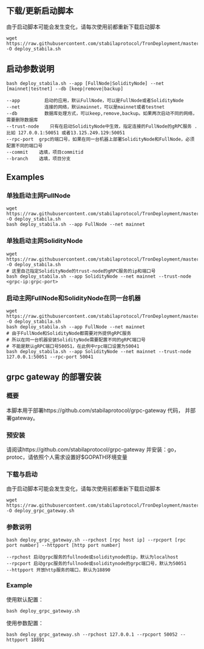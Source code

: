 ## 下载/更新启动脚本

由于启动脚本可能会发生变化，请每次使用前都重新下载启动脚本

```shell
wget https://raw.githubusercontent.com/stabilaprotocol/TronDeployment/master/deploy_stabila.sh -O deploy_stabila.sh
```

## 启动参数说明

```shell
bash deploy_stabila.sh --app [FullNode|SolidityNode] --net [mainnet|testnet] --db [keep|remove|backup] 

--app	      启动的应用，默认FullNode，可以是FullNode或者SolidityNode
--net	      连接的网络，默认mainnet，可以是mainnet或者testnet
--db	      数据库处理方式，可以keep,remove,backup。如果两次启动不同的网络，需要删除数据库
--trust-node	只有在启动SolidityNode中生效，指定连接的FullNode的gRPC服务 .比如 127.0.0.1:50051 或者13.125.249.129:50051
--rpc-port	grpc的端口号，如果在同一台机器上部署SolidityNode和FullNode，必须配置不同的端口号
--commit	选填，项目commitid
--branch	选填，项目分支
```



## Examples

### 单独启动主网FullNode

```shell
wget https://raw.githubusercontent.com/stabilaprotocol/TronDeployment/master/deploy_stabila.sh -O deploy_stabila.sh
bash deploy_stabila.sh --app FullNode --net mainnet
```

### 单独启动主网SolidityNode

```shell
wget https://raw.githubusercontent.com/stabilaprotocol/TronDeployment/master/deploy_stabila.sh -O deploy_stabila.sh
# 这里自己指定SolidityNode的trust-node的gRPC服务的ip和端口号
bash deploy_stabila.sh --app SolidityNode --net mainnet --trust-node <grpc-ip:grpc-port>
```

### 启动主网FullNode和SolidityNode在同一台机器

```shell
wget https://raw.githubusercontent.com/stabilaprotocol/TronDeployment/master/deploy_stabila.sh -O deploy_stabila.sh
bash deploy_stabila.sh --app FullNode --net mainnet
# 由于FullNode和SolidityNode都需要对外提供gRPC服务
# 所以在同一台机器安装SolidityNode需要配置不同的gRPC端口号
# 不能是默认gRPC端口号50051，在此例中rpc端口设置为50041
bash deploy_stabila.sh --app SolidityNode --net mainnet --trust-node 127.0.0.1:50051 --rpc-port 50041
```



## grpc gateway 的部署安装

### 概要
本脚本用于部署https://github.com/stabilaprotocol/grpc-gateway 代码， 并部署gateway。
### 预安装
请阅读https://github.com/stabilaprotocol/grpc-gateway 并安装：go，protoc，请依照个人需求设置好$GOPATH环境变量
### 下载与启动
由于启动脚本可能会发生变化，请每次使用前都重新下载启动脚本
```shell
wget https://raw.githubusercontent.com/stabilaprotocol/TronDeployment/master/deploy_grpc_gateway.sh -O deploy_grpc_gateway.sh
```
### 参数说明
```shell
bash deploy_grpc_gateway.sh --rpchost [rpc host ip] --rpcport [rpc port number] --httpport [http port number] 

--rpchost 启动grpc服务的fullnode或soliditynode的ip，默认为localhost
--rpcport 启动grpc服务的fullnode或soliditynode的grpc端口号，默认为50051
--httpport 开放http服务的端口，默认为18890
```
### Example
使用默认配置：
```shell
bash deploy_grpc_gateway.sh
```
使用参数配置：
```shell
bash deploy_grpc_gateway.sh --rpchost 127.0.0.1 --rpcport 50052 --httpport 18891
```
